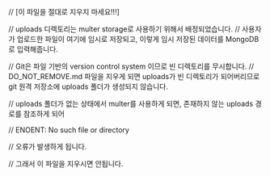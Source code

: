 // [이 파일을 절대로 지우지 마세요!!!]

// uploads 디렉토리는 multer storage로 사용하기 위해서 배정되었습니다.
// 사용자가 업로드한 파일이 여기에 임시로 저장되고, 이렇게 임시 저장된 데이터를 MongoDB로 입력해줍니다.

// Git은 파일 기반의 version control system 이므로 빈 디렉토리를 무시합니다.
// DO_NOT_REMOVE.md 파일을 지우게 되면 uploads가 빈 디렉토리가 되어버리므로 git 원격 저장소에 uploads 폴더가 생성되지 않습니다.

// uploads 폴더가 없는 상태에서 multer를 사용하게 되면, 존재하지 않는 uploads 경로를 참조하게 되어

// ENOENT: No such file or directory

// 오류가 발생하게 됩니다.

// 그래서 이 파일을 지우시면 안됩니다.